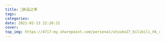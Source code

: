 ```yaml
---
title: 🤔新品之茶
tags:
categories:
date: 2021-02-13 22:26:21
cover:
top_img: https://47i7-my.sharepoint.com/personal/utsuko27_bilibili_hk_cn/Documents/Pictures/bed/post/v2-38975d2f56f68f172db0fe611c1bb6f5_720w.jpg
---
```


<!--
 * @?: *********************************************************************
 * @Author: Weidows
 * @LastEditors: Weidows
 * @LastEditTime: 2021-02-13 22:39:56
 * @FilePath: \Weidowsd:\Game\Github\Blog-private\source\artitalk\hpp.md
 * @Description:
 * @!: *********************************************************************
-->

<!-- 引用 HexoPlusPlus_Talk组件 -->
<link rel="stylesheet" href="https://cdn.jsdelivr.net/gh/HexoPlusPlus/HexoPlusPlus@1.1.2/talk.css" />
<script src="https://cdn.jsdelivr.net/gh/HexoPlusPlus/HexoPlusPlus@1.1.2/talk_user.js"></script>

<!-- 创建HexoPlusPlus_Talk容器 -->
<div id="hpp_talk"></div>

<!-- 激活HexoPlusPlus_Talk -->
<script>
  new hpp_talk({
  id:"hpp_talk",//容器id
  domain: "hpp.weidows.workers.dev",//您的HexoPlusPlus域名，如blogadmin.cyfan.top
  limit: 10,//单次获取的最多条数
  start: 0,//从第几条开始
  //themecss: "" //自定义说说主题，可选【仅1.1.0版本及以上使用】
  });
</script>
